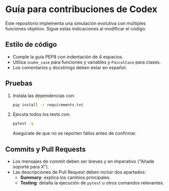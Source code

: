 # Guía para contribuciones de Codex

Este repositorio implementa una simulación evolutiva con múltiples funciones objetivo. Sigue estas indicaciones al modificar el código.

## Estilo de código
- Cumple la guía PEP8 con indentación de 4 espacios.
- Utiliza `snake_case` para funciones y variables y `PascalCase` para clases.
- Los comentarios y docstrings deben estar en español.

## Pruebas
1. Instala las dependencias con:
   ```bash
   pip install -r requirements.txt
   ```
2. Ejecuta todos los tests con:
   ```bash
   pytest -q
   ```
   Asegúrate de que no se reporten fallos antes de confirmar.

## Commits y Pull Requests
- Los mensajes de commit deben ser breves y en imperativo ("Añade soporte para X").
- Las descripciones de Pull Request deben incluir dos apartados:
  - **Summary**: explica los cambios principales.
  - **Testing**: detalla la ejecución de `pytest` u otros comandos relevantes.
